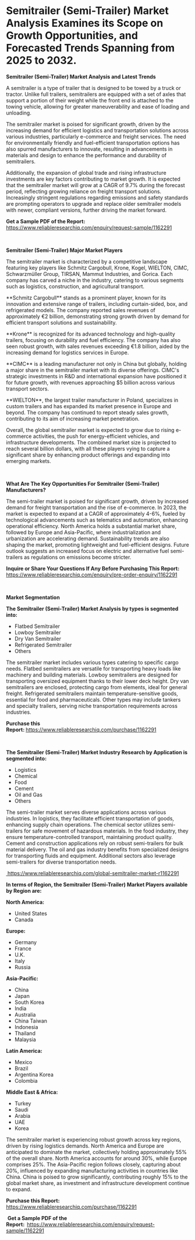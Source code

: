 <p><h1>Semitrailer (Semi-Trailer) Market Analysis Examines its Scope on Growth Opportunities, and Forecasted Trends Spanning from 2025 to 2032.</h1></p><p><strong>Semitrailer (Semi-Trailer) Market Analysis and Latest Trends</strong></p>
<p><p>A semitrailer is a type of trailer that is designed to be towed by a truck or tractor. Unlike full trailers, semitrailers are equipped with a set of axles that support a portion of their weight while the front end is attached to the towing vehicle, allowing for greater maneuverability and ease of loading and unloading. </p><p>The semitrailer market is poised for significant growth, driven by the increasing demand for efficient logistics and transportation solutions across various industries, particularly e-commerce and freight services. The need for environmentally friendly and fuel-efficient transportation options has also spurred manufacturers to innovate, resulting in advancements in materials and design to enhance the performance and durability of semitrailers. </p><p>Additionally, the expansion of global trade and rising infrastructure investments are key factors contributing to market growth. It is expected that the semitrailer market will grow at a CAGR of 9.7% during the forecast period, reflecting growing reliance on freight transport solutions. Increasingly stringent regulations regarding emissions and safety standards are prompting operators to upgrade and replace older semitrailer models with newer, compliant versions, further driving the market forward.</p></p>
<p><strong>Get a Sample PDF of the Report:&nbsp;</strong> <a href="https://www.reliableresearchiq.com/enquiry/request-sample/1162291?utm_campaign=2282&utm_medium=2&utm_source=Github&utm_content=ia&utm_term=16042025&utm_id=semitrailer-semi-trailer">https://www.reliableresearchiq.com/enquiry/request-sample/1162291</a></p>
<p>&nbsp;</p>
<p><strong>Semitrailer (Semi-Trailer) Major Market Players</strong></p>
<p><p>The semitrailer market is characterized by a competitive landscape featuring key players like Schmitz Cargobull, Krone, Kogel, WIELTON, CIMC, Schwarzmüller Group, TIRSAN, Mammut Industries, and Gorica. Each company has carved a niche in the industry, catering to various segments such as logistics, construction, and agricultural transport.</p><p>**Schmitz Cargobull** stands as a prominent player, known for its innovation and extensive range of trailers, including curtain-sided, box, and refrigerated models. The company reported sales revenues of approximately €2 billion, demonstrating strong growth driven by demand for efficient transport solutions and sustainability.</p><p>**Krone** is recognized for its advanced technology and high-quality trailers, focusing on durability and fuel efficiency. The company has also seen robust growth, with sales revenues exceeding €1.8 billion, aided by the increasing demand for logistics services in Europe.</p><p>**CIMC** is a leading manufacturer not only in China but globally, holding a major share in the semitrailer market with its diverse offerings. CIMC's strategic investments in R&D and international expansion have positioned it for future growth, with revenues approaching $5 billion across various transport sectors.</p><p>**WIELTON**, the largest trailer manufacturer in Poland, specializes in custom trailers and has expanded its market presence in Europe and beyond. The company has continued to report steady sales growth, contributing to its aim of increasing market penetration.</p><p>Overall, the global semitrailer market is expected to grow due to rising e-commerce activities, the push for energy-efficient vehicles, and infrastructure developments. The combined market size is projected to reach several billion dollars, with all these players vying to capture a significant share by enhancing product offerings and expanding into emerging markets.</p></p>
<p>&nbsp;</p>
<p><strong>What Are The Key Opportunities For Semitrailer (Semi-Trailer) Manufacturers?</strong></p>
<p><p>The semi-trailer market is poised for significant growth, driven by increased demand for freight transportation and the rise of e-commerce. In 2023, the market is expected to expand at a CAGR of approximately 4-6%, fueled by technological advancements such as telematics and automation, enhancing operational efficiency. North America holds a substantial market share, followed by Europe and Asia-Pacific, where industrialization and urbanization are accelerating demand. Sustainability trends are also shaping the market, promoting lightweight and fuel-efficient designs. Future outlook suggests an increased focus on electric and alternative fuel semi-trailers as regulations on emissions become stricter.</p></p>
<p><strong>Inquire or Share Your Questions If Any Before Purchasing This Report:</strong> <a href="https://www.reliableresearchiq.com/enquiry/pre-order-enquiry/1162291?utm_campaign=2282&utm_medium=2&utm_source=Github&utm_content=ia&utm_term=16042025&utm_id=semitrailer-semi-trailer">https://www.reliableresearchiq.com/enquiry/pre-order-enquiry/1162291</a></p>
<p>&nbsp;</p>
<p><strong>Market Segmentation</strong></p>
<p><strong>The Semitrailer (Semi-Trailer) Market Analysis by types is segmented into:</strong></p>
<p><ul><li>Flatbed Semitrailer</li><li>Lowboy Semitrailer</li><li>Dry Van Semitrailer</li><li>Refrigerated Semitrailer</li><li>Others</li></ul></p>
<p><p>The semitrailer market includes various types catering to specific cargo needs. Flatbed semitrailers are versatile for transporting heavy loads like machinery and building materials. Lowboy semitrailers are designed for transporting oversized equipment thanks to their lower deck height. Dry van semitrailers are enclosed, protecting cargo from elements, ideal for general freight. Refrigerated semitrailers maintain temperature-sensitive goods, essential for food and pharmaceuticals. Other types may include tankers and specialty trailers, serving niche transportation requirements across industries.</p></p>
<p><strong>Purchase this Report:&nbsp;</strong><a href="https://www.reliableresearchiq.com/purchase/1162291?utm_campaign=2282&utm_medium=2&utm_source=Github&utm_content=ia&utm_term=16042025&utm_id=semitrailer-semi-trailer">https://www.reliableresearchiq.com/purchase/1162291</a></p>
<p>&nbsp;</p>
<p><strong>The Semitrailer (Semi-Trailer) Market Industry Research by Application is segmented into:</strong></p>
<p><ul><li>Logistics</li><li>Chemical</li><li>Food</li><li>Cement</li><li>Oil and Gas</li><li>Others</li></ul></p>
<p><p>The semi-trailer market serves diverse applications across various industries. In logistics, they facilitate efficient transportation of goods, enhancing supply chain operations. The chemical sector utilizes semi-trailers for safe movement of hazardous materials. In the food industry, they ensure temperature-controlled transport, maintaining product quality. Cement and construction applications rely on robust semi-trailers for bulk material delivery. The oil and gas industry benefits from specialized designs for transporting fluids and equipment. Additional sectors also leverage semi-trailers for diverse transportation needs.</p></p>
<p><a href="https://www.reliableresearchiq.com/global-semitrailer-market-r1162291?utm_campaign=2282&utm_medium=2&utm_source=Github&utm_content=ia&utm_term=16042025&utm_id=semitrailer-semi-trailer">&nbsp;https://www.reliableresearchiq.com/global-semitrailer-market-r1162291</a></p>
<p><strong>In terms of Region, the Semitrailer (Semi-Trailer) Market Players available by Region are:</strong></p>
<p>
    <p> <strong> North America: </strong>
        <ul>
            <li>United States</li>
            <li>Canada</li>
        </ul>
        </p> 
    <p> <strong> Europe: </strong>
        <ul>
            <li>Germany</li>
            <li>France</li>
            <li>U.K.</li>
            <li>Italy</li>
            <li>Russia</li>
        </ul>
        </p> 
    <p> <strong> Asia-Pacific: </strong>
        <ul>
            <li>China</li>
            <li>Japan</li>
            <li>South Korea</li>
            <li>India</li>
            <li>Australia</li>
            <li>China Taiwan</li>
            <li>Indonesia</li>
            <li>Thailand</li>
            <li>Malaysia</li>
        </ul>
        </p> 
    <p> <strong> Latin America: </strong>
        <ul>
            <li>Mexico</li>
            <li>Brazil</li>
            <li>Argentina Korea</li>
            <li>Colombia</li>
        </ul>
        </p> 
    <p> <strong> Middle East & Africa: </strong>
        <ul>
            <li>Turkey</li>
            <li>Saudi</li>
            <li>Arabia</li>
            <li>UAE</li>
            <li>Korea</li>
        </ul>
    </p>
    </p>
<p><p>The semitrailer market is experiencing robust growth across key regions, driven by rising logistics demands. North America and Europe are anticipated to dominate the market, collectively holding approximately 55% of the overall share. North America accounts for around 30%, while Europe comprises 25%. The Asia-Pacific region follows closely, capturing about 20%, influenced by expanding manufacturing activities in countries like China. China is poised to grow significantly, contributing roughly 15% to the global market share, as investment and infrastructure development continue to expand.</p></p>
<p><strong>Purchase this Report: </strong><a href="https://www.reliableresearchiq.com/purchase/1162291?utm_campaign=2282&utm_medium=2&utm_source=Github&utm_content=ia&utm_term=16042025&utm_id=semitrailer-semi-trailer">https://www.reliableresearchiq.com/purchase/1162291</a></p>
<p>&nbsp;<strong>Get a Sample PDF of the Report:&nbsp;&nbsp;</strong><a href="https://www.reliableresearchiq.com/enquiry/request-sample/1162291?utm_campaign=2282&utm_medium=2&utm_source=Github&utm_content=ia&utm_term=16042025&utm_id=semitrailer-semi-trailer">https://www.reliableresearchiq.com/enquiry/request-sample/1162291</a></p>
<p><strong></strong></p>
<p><p></p><p></p><p></p></p>